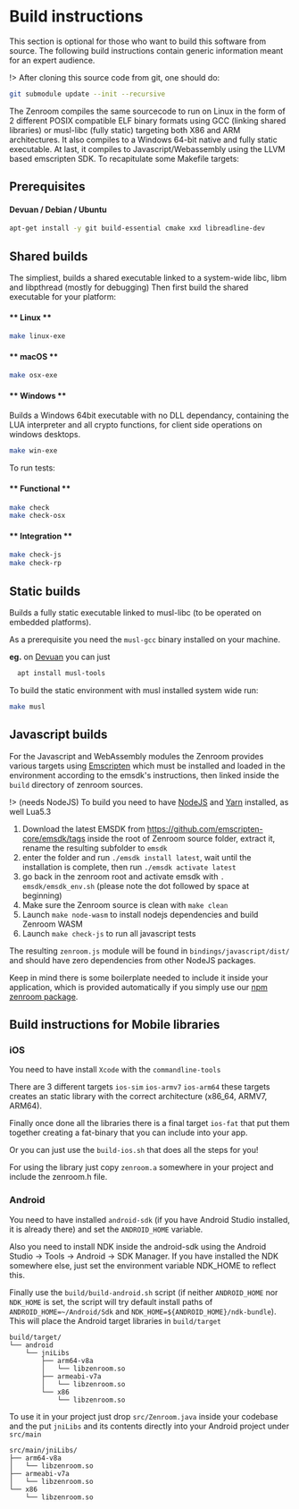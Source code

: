 # Build instructions

This section is optional for those who want to build this software from source. The following build instructions contain generic information meant for an expert audience.

!> After cloning this source code from git, one should do:
```bash
git submodule update --init --recursive
```

The Zenroom compiles the same sourcecode to run on Linux in the form of 2 different POSIX compatible ELF binary formats using GCC (linking shared libraries) or musl-libc (fully static) targeting both X86 and ARM architectures.
It also compiles to a Windows 64-bit native and fully static executable. At last, it compiles to Javascript/Webassembly using the LLVM based emscripten SDK. To recapitulate some Makefile targets:

## Prerequisites

<!-- tabs:start -->
#### **Devuan / Debian / Ubuntu**
```bash
apt-get install -y git build-essential cmake xxd libreadline-dev
```
<!-- tabs:end -->

## Shared builds
The simpliest, builds a shared executable linked to a system-wide libc, libm and libpthread (mostly for debugging)
Then first build the shared executable for your platform:

<!-- tabs:start -->

#### ** Linux **

```bash
make linux-exe
```

#### ** macOS **

```bash
make osx-exe
```

#### ** Windows **

Builds a Windows 64bit executable with no DLL dependancy, containing
the LUA interpreter and all crypto functions, for client side
operations on windows desktops.

```bash
make win-exe
```

<!-- tabs:end -->


To run tests:

<!-- tabs:start -->

#### ** Functional **

```bash
make check
make check-osx
```

#### ** Integration **

```bash
make check-js
make check-rp
```

<!-- tabs:end -->

## Static builds
Builds a fully static executable linked to musl-libc (to be operated on embedded platforms).

As a prerequisite you need the `musl-gcc` binary installed on your machine.

**eg.** on [Devuan](https://devuan.org) you can just
```bash
  apt install musl-tools
```

To build the static environment with musl installed system wide run:

```bash
make musl
```

<!---
There are also two other targets that looks for the `libc` in other places.

For `/usr/local/musl/lib/libc.a` run
```bash
make musl-local
```

For `/usr/lib/${ARCH}-linux-musl/libc.a`
```bash
make musl
```
-->

## Javascript builds

For the Javascript and WebAssembly modules the Zenroom provides various targets using [Emscripten](https://emscripten.org/) which must be installed and loaded in the environment according to the emsdk's instructions, then linked inside the `build` directory of zenroom sources.

!> (needs NodeJS) To build you need to have [NodeJS](https://nodejs.org) and [Yarn](https://yarnpkg.com/) installed, as well Lua5.3

1. Download the latest EMSDK from https://github.com/emscripten-core/emsdk/tags inside the root of Zenroom source folder, extract it, rename the resulting subfolder to `emsdk`
2. enter the folder and run `./emsdk install latest`, wait until the installation is complete, then run `./emsdk activate latest`
3. go back in the zenroom root and activate emsdk with `. emsdk/emsdk_env.sh` (please note the dot followed by space at beginning)
5. Make sure the Zenroom source is clean with `make clean`
5. Launch `make node-wasm` to install nodejs dependencies and build Zenroom WASM
6. Launch `make check-js` to run all javascript tests

The resulting `zenroom.js` module will be found in `bindings/javascript/dist/` and should have zero dependencies from other NodeJS packages.

Keep in mind there is some boilerplate needed to include it inside your application, which is provided automatically if you simply use our [npm zenroom package](https://www.npmjs.com/package/zenroom).

## Build instructions for Mobile libraries

### iOS

You need to have install `Xcode` with the `commandline-tools`

There are 3 different targets `ios-sim` `ios-armv7` `ios-arm64` these targets creates an static library with the correct architecture (x86_64, ARMV7, ARM64).

Finally once done all the libraries there is a final target `ios-fat` that put them together creating a fat-binary that you can include into your app.

Or you can just use the `build-ios.sh` that does all the steps for you!

For using the library just copy `zenroom.a` somewhere in your project and include the zenroom.h file.

### Android

You need to have installed `android-sdk` (if you have Android Studio installed, it is already there) and set the `ANDROID_HOME` variable.

Also you need to install NDK inside the android-sdk using the Android Studio -> Tools -> Android -> SDK Manager. If you have installed the NDK somewhere else, just set the environment variable NDK_HOME to reflect this.

Finally use the `build/build-android.sh` script (if neither `ANDROID_HOME` nor `NDK_HOME` is set, the script will try default install paths of `ANDROID_HOME=~/Android/Sdk` and `NDK_HOME=${ANDROID_HOME}/ndk-bundle`). This will place the Android target libraries in `build/target`

```
build/target/
└── android
    └── jniLibs
        ├── arm64-v8a
        │   └── libzenroom.so
        ├── armeabi-v7a
        │   └── libzenroom.so
        └── x86
            └── libzenroom.so
```

To use it in your project just drop `src/Zenroom.java` inside your codebase and the put `jniLibs` and its contents directly into your Android project under `src/main`

```
src/main/jniLibs/
├── arm64-v8a
│   └── libzenroom.so
├── armeabi-v7a
│   └── libzenroom.so
└── x86
    └── libzenroom.so
```
